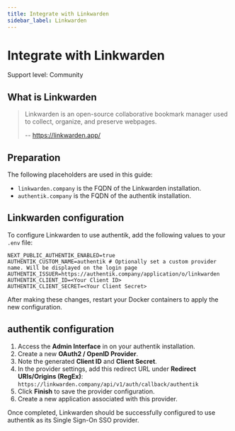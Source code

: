 ```yaml
---
title: Integrate with Linkwarden
sidebar_label: Linkwarden
---
```


# Integrate with Linkwarden

<span class="badge badge--secondary">Support level: Community</span>

## What is Linkwarden

> Linkwarden is an open-source collaborative bookmark manager used to collect, organize, and preserve webpages.
>
> -- https://linkwarden.app/

## Preparation

The following placeholders are used in this guide:

- `linkwarden.company` is the FQDN of the Linkwarden installation.
- `authentik.company` is the FQDN of the authentik installation.

## Linkwarden configuration

To configure Linkwarden to use authentik, add the following values to your `.env` file:

```
NEXT_PUBLIC_AUTHENTIK_ENABLED=true
AUTHENTIK_CUSTOM_NAME=authentik # Optionally set a custom provider name. Will be displayed on the login page
AUTHENTIK_ISSUER=https://authentik.company/application/o/linkwarden
AUTHENTIK_CLIENT_ID=<Your Client ID>
AUTHENTIK_CLIENT_SECRET=<Your Client Secret>
```

After making these changes, restart your Docker containers to apply the new configuration.

## authentik configuration

1. Access the **Admin Interface** in on your authentik installation.
2. Create a new **OAuth2 / OpenID Provider**.
3. Note the generated **Client ID** and **Client Secret**.
4. In the provider settings, add this redirect URL under **Redirect URIs/Origins (RegEx)**: `https://linkwarden.company/api/v1/auth/callback/authentik`
5. Click **Finish** to save the provider configuration.
6. Create a new application associated with this provider.

Once completed, Linkwarden should be successfully configured to use authentik as its Single Sign-On SSO provider.
